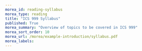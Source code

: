 ```yaml
---
morea_id: reading-syllabus
morea_type: reading
title: "ICS 999 Syllabus"
published: True
morea_summary: "Overview of topics to be covered in ICS 999"
morea_sort_order: 10
morea_url: /morea/example-introduction/syllabus.pdf
morea_labels: 
---
```

